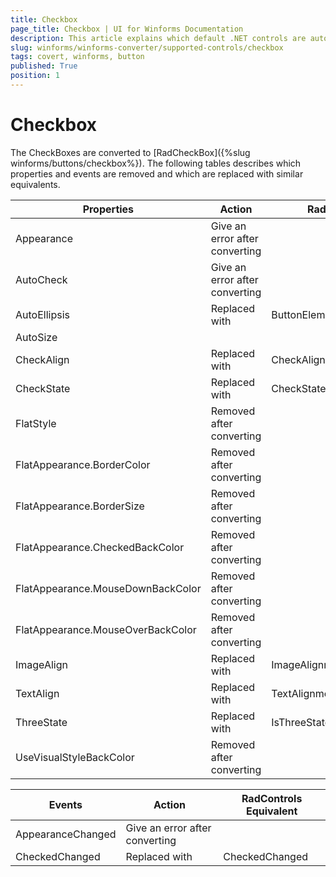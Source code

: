 ```yaml
---
title: Checkbox
page_title: Checkbox | UI for Winforms Documentation
description: This article explains which default .NET controls are automatically converted.
slug: winforms/winforms-converter/supported-controls/checkbox
tags: covert, winforms, button
published: True
position: 1
---
```


# Checkbox

The CheckBoxes are converted to [RadCheckBox]({%slug winforms/buttons/checkbox%}). The following tables describes which properties and events are removed and which are replaced with similar equivalents.

|Properties|Action|RadControls Equivalent|
|---|---|---|
|Appearance|Give an error after converting|   |
|AutoCheck|Give an error after converting|   |
|AutoEllipsis|Replaced with|ButtonElement.TextElement.AutoEllipsis|
|AutoSize|   |   |
|CheckAlign|Replaced with|CheckAlignment|
|CheckState|Replaced with|CheckState|
|FlatStyle |Removed after converting|   |
|FlatAppearance.BorderColor|Removed after converting|   |
|FlatAppearance.BorderSize|Removed after converting|   |
|FlatAppearance.CheckedBackColor|Removed after converting|   |
|FlatAppearance.MouseDownBackColor|Removed after converting|   |
|FlatAppearance.MouseOverBackColor|Removed after converting|   |
|ImageAlign|Replaced with|ImageAlignment|
|TextAlign|Replaced with|TextAlignment|
|ThreeState|Replaced with|IsThreeState|
|UseVisualStyleBackColor|Removed after converting|   |

|Events|Action|RadControls Equivalent|
|---|---|---|
|AppearanceChanged|Give an error after converting|   |
|CheckedChanged|Replaced with|CheckedChanged|